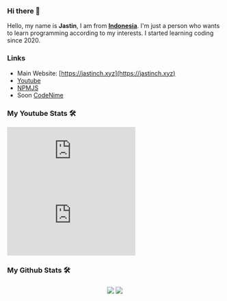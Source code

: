 ### Hi there 👋

Hello, my name is **Jastin**, I am from **[Indonesia](https://en.m.wikipedia.org/wiki/Indonesia)**. I'm just a person who wants to learn programming according to my interests. I started learning coding since 2020.

### Links

*   Main Website: [https://jastinch.xyz](https://jastinch.xyz)
*   [Youtube](https://youtube.com/c/JastinCh)
*   [NPMJS](https://www.npmjs.com/~jastinlt)
*   Soon [CodeNime](https://codenime.xyz)

### My Youtube Stats 🛠

[![Subscribe My YT](https://github-readme-youtube-stats.herokuapp.com/subscribers/index.php?id=UC6Ih5SSLMP3VqCq0ouwbXJA&key=AIzaSyCwkMvIEdtNea57Y0iCoj0w3vZIdmywsHc&label=Subscribers&style=for-the-badge&color=red&labelColor=ce4630)](https://youtube.com/c/JastinCh?sub_confirmation=1) [![My YT Views Count](https://github-readme-youtube-stats.herokuapp.com/views/index.php?id=UC6Ih5SSLMP3VqCq0ouwbXJA&key=AIzaSyCwkMvIEdtNea57Y0iCoj0w3vZIdmywsHc&label=View+Count&style=for-the-badge&color=blue&labelColor=0b689d)](https://youtube.com/c/JastinCh?sub_confirmation=1)

<h3>My Github Stats 🛠<h3>
 <p align="center">
 <a href="https://ko-fi.com/jastinch" target="__blank"><img src="https://github-readme-stats.vercel.app/api?username=JastinXyz&show_icons=true&theme=algolia"></a>
 <a href="https://ko-fi.com/jastinch" target="__blank"><img src="https://github-profile-summary-cards.vercel.app/api/cards/profile-details?username=JastinXyz&theme=monokai"></a>
</p>
